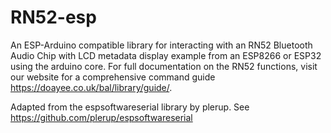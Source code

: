# RN52-esp
An ESP-Arduino compatible library for interacting with an RN52 Bluetooth Audio Chip with LCD metadata display example from an ESP8266 or ESP32 using the arduino core.
For full documentation on the RN52 functions, visit our website for a comprehensive command guide https://doayee.co.uk/bal/library/guide/.

Adapted from the espsoftwareserial library by plerup. See https://github.com/plerup/espsoftwareserial
